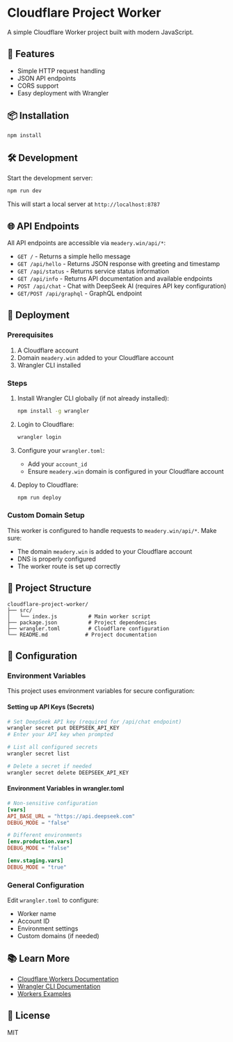 # Cloudflare Project Worker

A simple Cloudflare Worker project built with modern JavaScript.

## 🚀 Features

- Simple HTTP request handling
- JSON API endpoints
- CORS support
- Easy deployment with Wrangler

## 📦 Installation

```bash
npm install
```

## 🛠️ Development

Start the development server:

```bash
npm run dev
```

This will start a local server at `http://localhost:8787`

## 🌐 API Endpoints

All API endpoints are accessible via `meadery.win/api/*`:

- `GET /` - Returns a simple hello message
- `GET /api/hello` - Returns JSON response with greeting and timestamp
- `GET /api/status` - Returns service status information
- `GET /api/info` - Returns API documentation and available endpoints
- `POST /api/chat` - Chat with DeepSeek AI (requires API key configuration)
- `GET/POST /api/graphql` - GraphQL endpoint

## 🚀 Deployment

### Prerequisites
1. A Cloudflare account
2. Domain `meadery.win` added to your Cloudflare account
3. Wrangler CLI installed

### Steps
1. Install Wrangler CLI globally (if not already installed):
   ```bash
   npm install -g wrangler
   ```

2. Login to Cloudflare:
   ```bash
   wrangler login
   ```

3. Configure your `wrangler.toml`:
   - Add your `account_id`
   - Ensure `meadery.win` domain is configured in your Cloudflare account

4. Deploy to Cloudflare:
   ```bash
   npm run deploy
   ```

### Custom Domain Setup
This worker is configured to handle requests to `meadery.win/api/*`. Make sure:
- The domain `meadery.win` is added to your Cloudflare account
- DNS is properly configured
- The worker route is set up correctly

## 📁 Project Structure

```
cloudflare-project-worker/
├── src/
│   └── index.js          # Main worker script
├── package.json          # Project dependencies
├── wrangler.toml         # Cloudflare configuration
└── README.md            # Project documentation
```

## 🔧 Configuration

### Environment Variables

This project uses environment variables for secure configuration:

#### Setting up API Keys (Secrets)
```bash
# Set DeepSeek API key (required for /api/chat endpoint)
wrangler secret put DEEPSEEK_API_KEY
# Enter your API key when prompted

# List all configured secrets
wrangler secret list

# Delete a secret if needed
wrangler secret delete DEEPSEEK_API_KEY
```

#### Environment Variables in wrangler.toml
```toml
# Non-sensitive configuration
[vars]
API_BASE_URL = "https://api.deepseek.com"
DEBUG_MODE = "false"

# Different environments
[env.production.vars]
DEBUG_MODE = "false"

[env.staging.vars]
DEBUG_MODE = "true"
```

### General Configuration

Edit `wrangler.toml` to configure:
- Worker name
- Account ID
- Environment settings
- Custom domains (if needed)

## 📚 Learn More

- [Cloudflare Workers Documentation](https://developers.cloudflare.com/workers/)
- [Wrangler CLI Documentation](https://developers.cloudflare.com/workers/wrangler/)
- [Workers Examples](https://developers.cloudflare.com/workers/examples/)

## 📄 License

MIT
